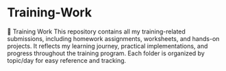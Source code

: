 # Training-Work
📘 Training Work This repository contains all my training-related submissions, including homework assignments, worksheets, and hands-on projects. 
It reflects my learning journey, practical implementations, and progress throughout the training program. 
Each folder is organized by topic/day for easy reference and tracking.